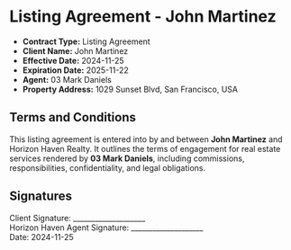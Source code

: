 # Listing Agreement - John Martinez

- **Contract Type:** Listing Agreement  
- **Client Name:** John Martinez  
- **Effective Date:** 2024-11-25  
- **Expiration Date:** 2025-11-22  
- **Agent:** 03 Mark Daniels  
- **Property Address:** 1029 Sunset Blvd, San Francisco, USA  

## Terms and Conditions

This listing agreement is entered into by and between **John Martinez** and Horizon Haven Realty. It outlines the terms of engagement for real estate services rendered by **03 Mark Daniels**, including commissions, responsibilities, confidentiality, and legal obligations.

## Signatures

Client Signature: ____________________  
Horizon Haven Agent Signature: ____________________  
Date: 2024-11-25